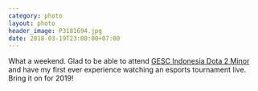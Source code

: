```yaml
---
category: photo
layout: photo
header_image: P3181694.jpg
date: 2018-03-19T23:00:00+07:00
---
```


What a weekend. Glad to be able to attend [GESC Indonesia Dota 2 Minor](http://liquipedia.net/dota2/GESC/Indonesia_Minor/2018) and have my first ever experience watching an esports tournament live. Bring it on for 2019!
